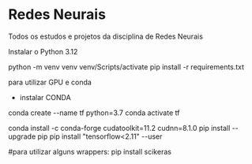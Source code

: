 
# Redes Neurais

Todos os estudos e projetos da disciplina de Redes Neurais

Instalar o Python 3.12

python -m venv venv
venv/Scripts/activate
pip install -r requirements.txt



para utilizar GPU e conda
- instalar CONDA

conda create --name tf python=3.7
conda activate tf

conda install -c conda-forge cudatoolkit=11.2 cudnn=8.1.0
pip install --upgrade pip
pip install "tensorflow<2.11" --user

#para utilizar alguns wrappers:
pip install scikeras  
